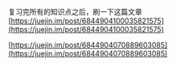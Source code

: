 
复习完所有的知识点之后，刷一下这篇文章[https://juejin.im/post/6844904100035821575](https://juejin.im/post/6844904100035821575)


[https://juejin.im/post/6844904070889603085](https://juejin.im/post/6844904070889603085)
